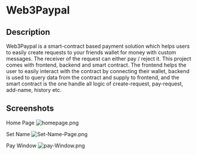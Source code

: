# Web3Paypal

## Description

Web3Paypal is a smart-contract based payment solution which helps users to easily create requests to your friends wallet for money with custom messages. The receiver of the request can either pay / reject it.
This project comes with frontend, backend and smart contract. The frontend helps the user to easily interact with the contract by connecting their wallet, backend is used to query data from the contract and supply to frontend, and the smart contract is the one handle all logic of create-request, pay-request, add-name, history etc.

## Screenshots

Home Page
![homepage.png](https://i.postimg.cc/DZRy3CYF/homepage.png)

Set Name
![Set-Name-Page.png](https://i.postimg.cc/13YjRLPk/Set-Name-Page.png)

Pay Window
![pay-Window.png](https://i.postimg.cc/vTjBN0YN/pay-Window.png)
